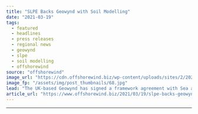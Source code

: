 ```yaml
---
title: "SLPE Backs Geowynd with Soil Modelling"
date: "2021-03-19"
tags: 
  - featured
  - headlines
  - press releases
  - regional news
  - geowynd
  - slpe
  - soil modelling
  - offshorewind
source: "offshorewind"
image_url: "https://cdn.offshorewind.biz/wp-content/uploads/sites/2/2021/03/19154004/Geowynd-Backs-SLPE-with-Soil-Modelling.jpg"
image_fp: "/assets/img/post_thumbnails/68.jpg"
lead: "The UK-based Geowynd has signed a framework agreement with Sea and Land Project Engineering&#160;(SLPE)"
article_url: "https://www.offshorewind.biz/2021/03/19/slpe-backs-geowynd-with-soil-modelling/"
---
```


---
